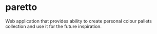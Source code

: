 # paretto
Web application that provides ability to create personal colour pallets collection and use it for the future inspiration.
